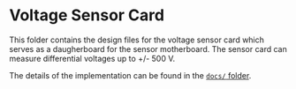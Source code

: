 # Voltage Sensor Card

This folder contains the design files for the voltage sensor card which serves as a daugherboard for the sensor motherboard. The sensor card can measure differential voltages up to +/- 500 V.

The details of the implementation can be found in the [`docs/` folder](docs/).
